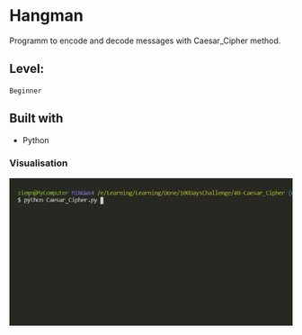 # Hangman

Programm to encode and decode messages with Caesar_Cipher method.

## Level:
    Beginner

## Built with
* Python

### Visualisation

![](visualisation.gif)
